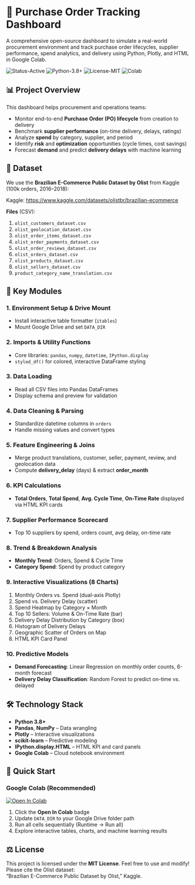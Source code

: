 # 🚀 Purchase Order Tracking Dashboard

A comprehensive open-source dashboard to simulate a real-world procurement environment and track purchase order lifecycles, supplier performance, spend analytics, and delivery using Python, Plotly, and HTML in Google Colab.

![Status-Active](https://img.shields.io/badge/Status-Active-brightgreen) ![Python-3.8+](https://img.shields.io/badge/Python-3.8%2B-blue) ![License-MIT](https://img.shields.io/badge/License-MIT-yellow) ![Colab](https://img.shields.io/badge/Google-Colab-F9AB00)

## 📊 Project Overview

This dashboard helps procurement and operations teams:
- Monitor end-to-end **Purchase Order (PO) lifecycle** from creation to delivery  
- Benchmark **supplier performance** (on-time delivery, delays, ratings)  
- Analyze **spend** by category, supplier, and period  
- Identify **risk** and **optimization** opportunities (cycle times, cost savings)  
- Forecast **demand** and predict **delivery delays** with machine learning  

## 🔗 Dataset

We use the **Brazilian E-Commerce Public Dataset by Olist** from Kaggle (100k orders, 2016–2018):

Kaggle: https://www.kaggle.com/datasets/olistbr/brazilian-ecommerce

**Files** (CSV):  
1. `olist_customers_dataset.csv`  
2. `olist_geolocation_dataset.csv`  
3. `olist_order_items_dataset.csv`  
4. `olist_order_payments_dataset.csv`  
5. `olist_order_reviews_dataset.csv`  
6. `olist_orders_dataset.csv`  
7. `olist_products_dataset.csv`  
8. `olist_sellers_dataset.csv`  
9. `product_category_name_translation.csv`  

## 🎯 Key Modules

### 1. Environment Setup & Drive Mount  
- Install interactive table formatter (`itables`)  
- Mount Google Drive and set `DATA_DIR`  

### 2. Imports & Utility Functions  
- Core libraries: `pandas`, `numpy`, `datetime`, `IPython.display`  
- `styled_df()` for colored, interactive DataFrame styling  

### 3. Data Loading  
- Read all CSV files into Pandas DataFrames  
- Display schema and preview for validation  

### 4. Data Cleaning & Parsing  
- Standardize datetime columns in `orders`  
- Handle missing values and convert types  

### 5. Feature Engineering & Joins  
- Merge product translations, customer, seller, payment, review, and geolocation data  
- Compute **delivery_delay** (days) & extract **order_month**  

### 6. KPI Calculations  
- **Total Orders**, **Total Spend**, **Avg. Cycle Time**, **On-Time Rate** displayed via HTML KPI cards  

### 7. Supplier Performance Scorecard  
- Top 10 suppliers by spend, orders count, avg delay, on-time rate  

### 8. Trend & Breakdown Analysis  
- **Monthly Trend**: Orders, Spend & Cycle Time  
- **Category Spend**: Spend by product category  

### 9. Interactive Visualizations (8 Charts)  
1. Monthly Orders vs. Spend (dual-axis Plotly)  
2. Spend vs. Delivery Delay (scatter)  
3. Spend Heatmap by Category × Month  
4. Top 10 Sellers: Volume & On-Time Rate (bar)  
5. Delivery Delay Distribution by Category (box)  
6. Histogram of Delivery Delays  
7. Geographic Scatter of Orders on Map  
8. HTML KPI Card Panel  

### 10. Predictive Models  
- **Demand Forecasting**: Linear Regression on monthly order counts, 6-month forecast  
- **Delivery Delay Classification**: Random Forest to predict on-time vs. delayed  

## 🛠️ Technology Stack

- **Python 3.8+**  
- **Pandas**, **NumPy** – Data wrangling  
- **Plotly** – Interactive visualizations  
- **scikit-learn** – Predictive modeling  
- **IPython.display.HTML** – HTML KPI and card panels  
- **Google Colab** – Cloud notebook environment  

## 🚀 Quick Start

### Google Colab (Recommended)  
[![Open In Colab](https://colab.research.google.com/assets/colab-badge.svg)](https://colab.research.google.com/github/your-username/po-tracking-dashboard/blob/main/PO_Tracking_Dashboard.ipynb)

1. Click the **Open In Colab** badge  
2. Update `DATA_DIR` to your Google Drive folder path  
3. Run all cells sequentially (Runtime → Run all)  
4. Explore interactive tables, charts, and machine learning results  


## ⚖️ License

This project is licensed under the **MIT License**. Feel free to use and modify!  
Please cite the Olist dataset:  
“Brazilian E-Commerce Public Dataset by Olist,” Kaggle.  



